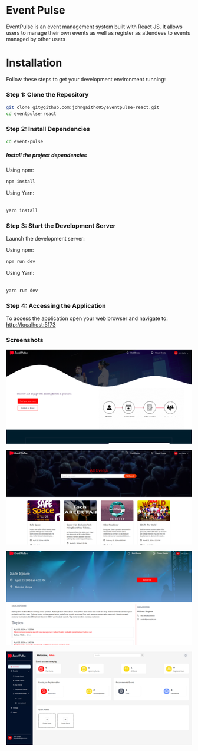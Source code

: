 # Event Pulse
EventPulse is an event management system built with React JS. It allows users to manage their own events as well as register as attendees to events managed by other users

# Installation

Follow these steps to get your development environment running:

### Step 1: Clone the Repository

```bash
git clone git@github.com:johngaitho05/eventpulse-react.git
cd eventpulse-react
```

### Step 2: Install Dependencies

```bash
cd event-pulse
```

##### Install the project dependencies

Using npm:

```bash
npm install
```

Using Yarn:

```bash

yarn install
```

### Step 3: Start the Development Server

Launch the development server:

Using npm:

```bash
npm run dev
```

Using Yarn:

```bash

yarn run dev
```

### Step 4: Accessing the Application

To access the application open your web browser and navigate to: <http://localhost:5173>

### Screenshots
![Homepage](./src/assets/homepage.png)

![Events](./src/assets/events.png)

![Events](./src/assets/details.png)

![Events](./src/assets/dashboard.png)
